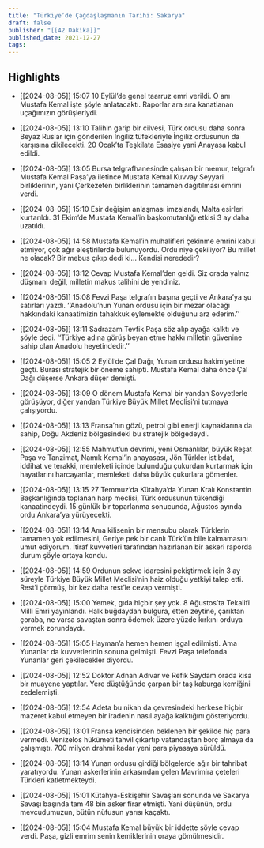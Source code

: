 ```yaml
---
title: "Türkiye’de Çağdaşlaşmanın Tarihi: Sakarya"
draft: false
publisher: "[[42 Dakika]]"
published_date: 2021-12-27
tags:
---
```



## Highlights
* [[2024-08-05]] 15:07  10 Eylül’de genel taarruz emri verildi. O anı Mustafa Kemal işte şöyle anlatacaktı. Raporlar ara sıra kanatlanan uçağımızın görüşleriydi.

* [[2024-08-05]] 13:10  Talihin garip bir cilvesi, Türk ordusu daha sonra Beyaz Ruslar için gönderilen İngiliz tüfekleriyle İngiliz ordusunun da karşısına dikilecekti. 20 Ocak’ta Teşkilata Esasiye yani Anayasa kabul edildi.

* [[2024-08-05]] 13:05  Bursa telgrafhanesinde çalışan bir memur, telgrafı Mustafa Kemal Paşa’ya iletince Mustafa Kemal Kuvvay Seyyari birliklerinin, yani Çerkezeten birliklerinin tamamen dağıtılması emrini verdi.

* [[2024-08-05]] 15:10  Esir değişim anlaşması imzalandı, Malta esirleri kurtarıldı. 31 Ekim’de Mustafa Kemal’in başkomutanlığı etkisi 3 ay daha uzatıldı.

* [[2024-08-05]] 14:58  Mustafa Kemal’in muhalifleri çekinme emrini kabul etmiyor, çok ağır eleştirilerde bulunuyordu. Ordu niye çekiliyor? Bu millet ne olacak? Bir mebus çıkıp dedi ki… Kendisi nerededir?

* [[2024-08-05]] 13:12  Cevap Mustafa Kemal’den geldi. Siz orada yalnız düşmanı değil, milletin makus talihini de yendiniz.

* [[2024-08-05]] 15:08  Fevzi Paşa telgrafın başına geçti ve Ankara’ya şu satırları yazdı. ‘‘Anadolu’nun Yunan ordusu için bir mezar olacağı hakkındaki kanaatimizin tahakkuk eylemekte olduğunu arz ederim.’’

* [[2024-08-05]] 13:11  Sadrazam Tevfik Paşa söz alıp ayağa kalktı ve şöyle dedi. ‘‘Türkiye adına görüş beyan etme hakkı milletin güvenine sahip olan Anadolu heyetindedir.’’

* [[2024-08-05]] 15:05  2 Eylül’de Çal Dağı, Yunan ordusu hakimiyetine geçti. Burası stratejik bir öneme sahipti. Mustafa Kemal daha önce Çal Dağı düşerse Ankara düşer demişti.

* [[2024-08-05]] 13:09  O dönem Mustafa Kemal bir yandan Sovyetlerle görüşüyor, diğer yandan Türkiye Büyük Millet Meclisi’ni tutmaya çalışıyordu.

* [[2024-08-05]] 13:13  Fransa’nın gözü, petrol gibi enerji kaynaklarına da sahip, Doğu Akdeniz bölgesindeki bu stratejik bölgedeydi.

* [[2024-08-05]] 12:55  Mahmut’un devrimi, yeni Osmanlılar, büyük Reşat Paşa ve Tanzimat, Namık Kemal’in anayasası, Jön Türkler istibdat, iddihat ve terakki, memleketi içinde bulunduğu çukurdan kurtarmak için hayatlarını harcayanlar, memleketi daha büyük çukurlara gömenler.

* [[2024-08-05]] 13:15  27 Temmuz’da Kütahya’da Yunan Kralı Konstantin Başkanlığında toplanan harp meclisi, Türk ordusunun tükendiği kanaatindeydi. 15 günlük bir toparlanma sonucunda, Ağustos ayında ordu Ankara’ya yürüyecekti.

* [[2024-08-05]] 13:14  Ama kilisenin bir mensubu olarak Türklerin tamamen yok edilmesini, Geriye pek bir canlı Türk’ün bile kalmamasını umut ediyorum. İtiraf kuvvetleri tarafından hazırlanan bir askeri raporda durum şöyle ortaya kondu.

* [[2024-08-05]] 14:59  Ordunun sekve idaresini pekiştirmek için 3 ay süreyle Türkiye Büyük Millet Meclisi’nin haiz olduğu yetkiyi talep etti. Rest’i görmüş, bir kez daha rest’le cevap vermişti.

* [[2024-08-05]] 15:00  Yemek, gıda hiçbir şey yok. 8 Ağustos’ta Tekalifi Milli Emri yayınlandı. Halk buğdaydan bulgura, etten zeytine, çarıktan çoraba, ne varsa savaştan sonra ödemek üzere yüzde kırkını orduya vermek zorundaydı.

* [[2024-08-05]] 15:05  Hayman’a hemen hemen işgal edilmişti. Ama Yunanlar da kuvvetlerinin sonuna gelmişti. Fevzi Paşa telefonda Yunanlar geri çekilecekler diyordu.

* [[2024-08-05]] 12:52  Doktor Adnan Adıvar ve Refik Saydam orada kısa bir muayene yaptılar. Yere düştüğünde çarpan bir taş kaburga kemiğini zedelemişti.

* [[2024-08-05]] 12:54  Adeta bu nikah da çevresindeki herkese hiçbir mazeret kabul etmeyen bir iradenin nasıl ayağa kalktığını gösteriyordu.

* [[2024-08-05]] 13:01  Fransa kendisinden beklenen bir şekilde hiç para vermedi. Venizelos hükümeti tahvil çıkartıp vatandaştan borç almaya da çalışmıştı. 700 milyon drahmi kadar yeni para piyasaya sürüldü.

* [[2024-08-05]] 13:14  Yunan ordusu girdiği bölgelerde ağır bir tahribat yaratıyordu. Yunan askerlerinin arkasından gelen Mavrimira çeteleri Türkleri katletmekteydi.

* [[2024-08-05]] 15:01  Kütahya-Eskişehir Savaşları sonunda ve Sakarya Savaşı başında tam 48 bin asker firar etmişti. Yani düşünün, ordu mevcudumuzun, bütün nüfusun yarısı kaçaktı.

* [[2024-08-05]] 15:04  Mustafa Kemal büyük bir iddette şöyle cevap verdi. Paşa, gizli emrim senin kemiklerinin oraya gömülmesidir.

